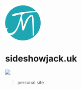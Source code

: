 ![](img/icons/icon-114.png)

# sideshowjack.uk

![](https://coolors.co/export/png/212121-017783-1ea6b3-e6e6e6-ffffff)

>personal site
